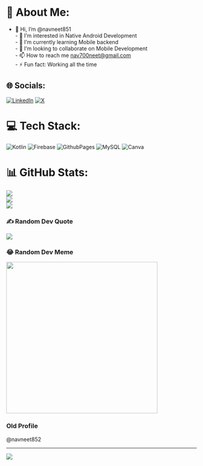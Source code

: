 # 💫 About Me:
- 👋 Hi, I’m @navneet851<br>- 👀 I’m interested in Native Android Development<br>- 🌱 I’m currently learning Mobile backend<br>- 💞️ I’m looking to collaborate on Mobile Development<br>- 📫 How to reach me nav700neet@gmail.com<br>- ⚡ Fun fact: Working all the time


## 🌐 Socials:
[![LinkedIn](https://img.shields.io/badge/LinkedIn-%230077B5.svg?logo=linkedin&logoColor=white)](https://linkedin.com/in/navneetyadav700) [![X](https://img.shields.io/badge/X-black.svg?logo=X&logoColor=white)](https://x.com/_navi_0048) 

# 💻 Tech Stack:
![Kotlin](https://img.shields.io/badge/kotlin-%237F52FF.svg?style=flat&logo=kotlin&logoColor=white) ![Firebase](https://img.shields.io/badge/firebase-%23039BE5.svg?style=flat&logo=firebase) ![GithubPages](https://img.shields.io/badge/github%20pages-121013?style=flat&logo=github&logoColor=white) ![MySQL](https://img.shields.io/badge/mysql-4479A1.svg?style=flat&logo=mysql&logoColor=white) ![Canva](https://img.shields.io/badge/Canva-%2300C4CC.svg?style=flat&logo=Canva&logoColor=white)
# 📊 GitHub Stats:
![](https://github-readme-stats.vercel.app/api?username=navneet851&theme=dark&hide_border=true&include_all_commits=false&count_private=false)<br/>
![](https://github-readme-streak-stats.herokuapp.com/?user=navneet851&theme=dark&hide_border=true)<br/>
![](https://github-readme-stats.vercel.app/api/top-langs/?username=navneet851&theme=dark&hide_border=true&include_all_commits=false&count_private=false&layout=compact)

### ✍️ Random Dev Quote
![](https://quotes-github-readme.vercel.app/api?type=horizontal&theme=radical)

### 😂 Random Dev Meme
<img src='https://memer-new.vercel.app/' style="height: 400px;"/>

### Old Profile
@navneet852

---
[![](https://visitcount.itsvg.in/api?id=navneet851&icon=5&color=1)](https://visitcount.itsvg.in)

<!-- Proudly created with GPRM ( https://gprm.itsvg.in ) -->

<!---
navneet851/navneet851 is a ✨ special ✨ repository because its `README.md` (this file) appears on your GitHub profile.
You can click the Preview link to take a look at your changes.
--->
